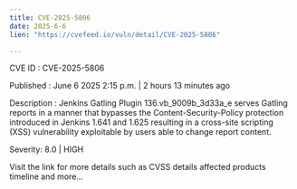 ```yaml
---
title: CVE-2025-5806
date: 2025-6-6
lien: "https://cvefeed.io/vuln/detail/CVE-2025-5806"

---
```


CVE ID : CVE-2025-5806

Published :  June 6
2025
2:15 p.m. | 2 hours
13 minutes ago

Description : Jenkins Gatling Plugin 136.vb_9009b_3d33a_e serves Gatling reports in a manner that bypasses the Content-Security-Policy protection introduced in Jenkins 1.641 and 1.625
resulting in a cross-site scripting (XSS) vulnerability exploitable by users able to change report content.

Severity: 8.0 | HIGH

Visit the link for more details
such as CVSS details
affected products
timeline
and more...
